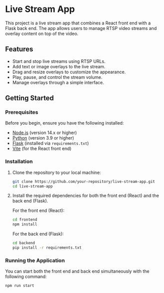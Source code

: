 # Live Stream App

This project is a live stream app that combines a React front end with a Flask back end. The app allows users to manage RTSP video streams and overlay content on top of the video.

## Features

- Start and stop live streams using RTSP URLs.
- Add text or image overlays to the live stream.
- Drag and resize overlays to customize the appearance.
- Play, pause, and control the stream volume.
- Manage overlays through a simple interface.

## Getting Started

### Prerequisites

Before you begin, ensure you have the following installed:

- [Node.js](https://nodejs.org/) (version 14.x or higher)
- [Python](https://www.python.org/) (version 3.9 or higher)
- [Flask](https://flask.palletsprojects.com/) (installed via `requirements.txt`)
- [Vite](https://vitejs.dev/) (for the React front end)

### Installation

1. Clone the repository to your local machine:

   ```bash
   git clone https://github.com/your-repository/live-stream-app.git
   cd live-stream-app
   ```

2. Install the required dependencies for both the front end (React) and the back end (Flask).

   For the front end (React):

   ```bash
   cd frontend
   npm install
   ```

   For the back end (Flask):

   ```bash
   cd backend
   pip install -r requirements.txt
   ```

### Running the Application

You can start both the front end and back end simultaneously with the following command:

```bash
npm run start
```
